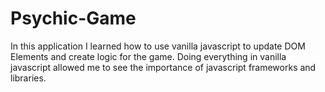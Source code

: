 # Psychic-Game

In this application I learned how to use vanilla javascript 
to update DOM Elements and create logic for the game. Doing
everything in vanilla javascript allowed me to see the importance
of javascript frameworks and libraries.